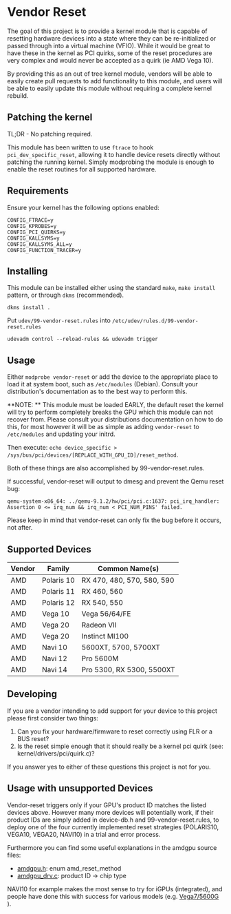 # Vendor Reset

The goal of this project is to provide a kernel module that is capable of
resetting hardware devices into a state where they can be re-initialized or
passed through into a virtual machine (VFIO). While it would be great to have
these in the kernel as PCI quirks, some of the reset procedures are very complex
and would never be accepted as a quirk (ie AMD Vega 10).

By providing this as an out of tree kernel module, vendors will be able to
easily create pull requests to add functionality to this module, and users will
be able to easily update this module without requiring a complete kernel rebuild.

## Patching the kernel

TL;DR - No patching required.

This module has been written to use `ftrace` to hook `pci_dev_specific_reset`,
allowing it to handle device resets directly without patching the running
kernel. Simply modprobing the module is enough to enable the reset routines for
all supported hardware.

## Requirements

Ensure your kernel has the following options enabled:

```
CONFIG_FTRACE=y
CONFIG_KPROBES=y
CONFIG_PCI_QUIRKS=y
CONFIG_KALLSYMS=y
CONFIG_KALLSYMS_ALL=y
CONFIG_FUNCTION_TRACER=y
```

## Installing

This module can be installed either using the standard `make`, `make install`
pattern, or through `dkms` (recommended).

    dkms install .

Put `udev/99-vendor-reset.rules` into `/etc/udev/rules.d/99-vendor-reset.rules`

    udevadm control --reload-rules && udevadm trigger

## Usage

Either `modprobe vendor-reset` or add the device to the appropriate place to
load it at system boot, such as `/etc/modules` (Debian). Consult your
distribution's documentation as to the best way to perform this.

**NOTE: ** This module must be loaded EARLY, the default reset the kernel will
try to perform completely breaks the GPU which this module can not recover from.
Please consult your distributions documentation on how to do this, for most
however it will be as simple as adding `vendor-reset` to `/etc/modules` and
updating your initrd.

Then execute: `echo device_specific > /sys/bus/pci/devices/[REPLACE_WITH_GPU_ID]/reset_method`.

Both of these things are also accomplished by 99-vendor-reset.rules.

If successful, vendor-reset will output to dmesg and prevent the Qemu reset bug:

    qemu-system-x86_64: ../qemu-9.1.2/hw/pci/pci.c:1637: pci_irq_handler: Assertion 0 <= irq_num && irq_num < PCI_NUM_PINS' failed.

Please keep in mind that vendor-reset can only fix the bug before it occurs, not after.

## Supported Devices

| Vendor | Family | Common Name(s)
|---|---|---|
|AMD|Polaris 10| RX 470, 480, 570, 580, 590
|AMD|Polaris 11| RX 460, 560
|AMD|Polaris 12| RX 540, 550
|AMD|Vega 10| Vega 56/64/FE |
|AMD|Vega 20| Radeon VII |
|AMD|Vega 20| Instinct MI100 |
|AMD|Navi 10| 5600XT, 5700, 5700XT
|AMD|Navi 12| Pro 5600M |
|AMD|Navi 14| Pro 5300, RX 5300, 5500XT

## Developing

If you are a vendor intending to add support for your device to this project
please first consider two things:

1. Can you fix your hardware/firmware to reset correctly using FLR or a BUS
   reset?
2. Is the reset simple enough that it should really be a kernel pci quirk
   (see: kernel/drivers/pci/quirk.c)?

If you answer yes to either of these questions this project is not for you.

## Usage with unsupported Devices

Vendor-reset triggers only if your GPU's product ID matches the listed 
devices above. However many more devices will potentially work, if their 
product IDs are simply added in device-db.h and 99-vendor-reset.rules, to 
deploy one of the four currently implemented reset strategies (POLARIS10, 
VEGA10, VEGA20, NAVI10) in a trial and error process.

Furthermore you can find some useful explanations in the amdgpu source files:
* [amdgpu.h](https://github.com/torvalds/linux/blob/master/drivers/gpu/drm/amd/amdgpu/amdgpu.h): enum amd_reset_method 
* [amdgpu_drv.c](https://github.com/torvalds/linux/blob/master/drivers/gpu/drm/amd/amdgpu/amdgpu_drv.c): product ID -> chip type

NAVI10 for example makes the most sense to try for iGPUs (integrated), and
people have done this with success for various models (e.g. [Vega7/5600G](https://forum.proxmox.com/threads/amd-ryzen-5600g-igpu-code-43-error.138665/post-726791) ).


